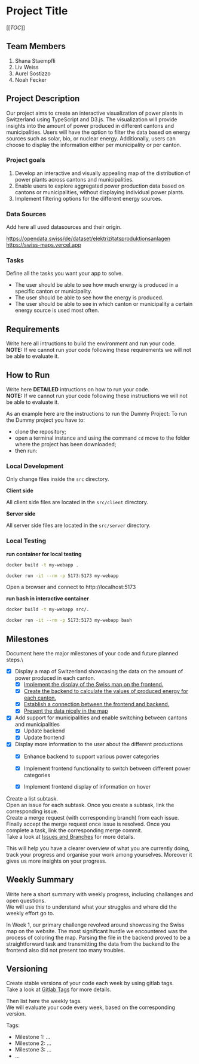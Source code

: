 # Project Title

[[_TOC_]]

## Team Members
1. Shana Staempfli
2. Liv Weiss
3. Aurel Sostizzo
4. Noah Fecker

## Project Description 
Our project aims to create an interactive visualization of power plants in Switzerland using TypeScript and D3.js. 
The visualization will provide insights into the amount of power produced in different cantons and municipalities. 
Users will have the option to filter the data based on energy sources such as solar, bio, or nuclear energy. 
Additionally, users can choose to display the information either per municipality or per canton.


### Project goals
1. Develop an interactive and visually appealing map of the distribution of power plants across cantons and municipalities.
2. Enable users to explore aggregated power production data based on cantons or municipalities, without displaying individual power plants.
3. Implement filtering options for the different energy sources. 



### Data Sources
Add here all used datasources and their origin.

https://opendata.swiss/de/dataset/elektrizitatsproduktionsanlagen
https://swiss-maps.vercel.app


### Tasks
Define all the tasks you want your app to solve.

- The user should be able to see how much energy is produced in a specific canton or municipality.
- The user should be able to see how the energy is produced.
- The user should be able to see in which canton or municipality a certain energy source is used most often.



## Requirements
Write here all intructions to build the environment and run your code.\
**NOTE:** If we cannot run your code following these requirements we will not be able to evaluate it.

## How to Run
Write here **DETAILED** intructions on how to run your code.\
**NOTE:** If we cannot run your code following these instructions we will not be able to evaluate it.

As an example here are the instructions to run the Dummy Project:
To run the Dummy project you have to:
- clone the repository;
- open a terminal instance and using the command ```cd``` move to the folder where the project has been downloaded;
- then run:


### Local Development

Only change files inside the `src` directory.

**Client side**

All client side files are located in the `src/client` directory.

**Server side**

All server side files are located in the `src/server` directory.

### Local Testing

**run container for local testing**

```bash
docker build -t my-webapp .

docker run -it --rm -p 5173:5173 my-webapp
```
Open a browser and connect to http://localhost:5173

**run bash in interactive container**
```bash
docker build -t my-webapp src/.

docker run -it --rm -p 5173:5173 my-webapp bash
```


## Milestones
Document here the major milestones of your code and future planned steps.\
- [X] Display a map of Switzerland showcasing the data on the amount of power produced in each canton.
  - [X] [Implement the display of the Swiss map on the frontend.](https://gitlab.inf.ethz.ch/course-fwe2023/students/project/express/asostizzo_project_express/-/merge_requests/2)
  - [X] [Create the backend to calculate the values of produced energy for each canton.](https://gitlab.inf.ethz.ch/course-fwe2023/students/project/express/asostizzo_project_express/-/merge_requests/1)
  - [X] [Establish a connection between the frontend and backend.](https://gitlab.inf.ethz.ch/course-fwe2023/students/project/express/asostizzo_project_express/-/merge_requests/3)
  - [X] [Present the data nicely in the map](https://gitlab.inf.ethz.ch/course-fwe2023/students/project/express/asostizzo_project_express/-/tree/4-present-the-data-nicely-in-the-map?ref_type=heads)

- [X] Add support for municipalities and enable switching between cantons and municipalities
  - [X] Update backend
  - [X] Update frontend

- [X] Display more information to the user about the different productions
  - [X] Enhance backend to support various power categories
  - [X] Implement frontend functionality to switch between different power categories
  - [X] Implement frontend display of information on hover




Create a list subtask.\
Open an issue for each subtask. Once you create a subtask, link the corresponding issue.\
Create a merge request (with corresponding branch) from each issue.\
Finally accept the merge request once issue is resolved. Once you complete a task, link the corresponding merge commit.\
Take a look at [Issues and Branches](https://www.youtube.com/watch?v=DSuSBuVYpys) for more details. 

This will help you have a clearer overview of what you are currently doing, track your progress and organise your work among yourselves. Moreover it gives us more insights on your progress.  

## Weekly Summary 
Write here a short summary with weekly progress, including challanges and open questions.\
We will use this to understand what your struggles and where did the weekly effort go to.

In Week 1, our primary challenge revolved around showcasing the Swiss map on the website. The most significant hurdle we encountered was the process of coloring the map. Parsing the file in the backend proved to be a straightforward task and transmitting the data from the backend to the frontend also did not present too many troubles.


## Versioning
Create stable versions of your code each week by using gitlab tags.\
Take a look at [Gitlab Tags](https://docs.gitlab.com/ee/topics/git/tags.html) for more details. 

Then list here the weekly tags. \
We will evaluate your code every week, based on the corresponding version.

Tags:
- Milestone 1: ...
- Milestone 2: ...
- Milestone 3: ...
- ...



